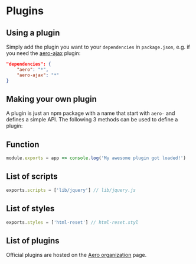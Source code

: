 # Plugins

## Using a plugin

Simply add the plugin you want to your `dependencies` in `package.json`, e.g. if you need the [aero-ajax](https://github.com/aerojs/aero-ajax) plugin:

```json
"dependencies": {
	"aero": "*",
    "aero-ajax": "*"
}
```

## Making your own plugin
A plugin is just an npm package with a name that start with `aero-` and defines a simple API. The following 3 methods can be used to define a plugin:

## Function
```js
module.exports = app => console.log('My awesome plugin got loaded!')
```

## List of scripts
```js
exports.scripts = ['lib/jquery'] // lib/jquery.js
```

## List of styles
```js
exports.styles = ['html-reset'] // html-reset.styl
```

## List of plugins

Official plugins are hosted on the [Aero organization](https://github.com/aerojs) page.